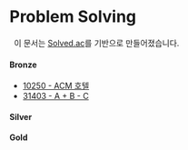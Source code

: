 # Problem Solving

 
이 문서는 [Solved.ac](https://solved.ac)를 기반으로 만들어졌습니다. 

#### Bronze

- [10250 - ACM 호텔](https://www.acmicpc.net/problem/10250)
- [31403 - A + B - C](https://www.acmicpc.net/problem/31403)
#### Silver

#### Gold

